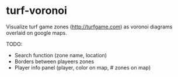 turf-voronoi
============

Visualize turf game zones (http://turfgame.com) as voronoi diagrams overlaid on google maps.


TODO:
* Search function (zone name, location)
* Borders between playeers zones
* Player info panel (player, color on map, # zones on map)